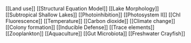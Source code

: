 [[Land use]]
[[Structural Equation Model]]
[[Lake Morphology]]
[[Subtropical Shallow Lakes]]
[[Photoinhibition]]
[[Photosystem II]]
[[Chl Fluorescence]]
[[Temperature]]
[[Carbon dioxide]]
[[Climate change]]
[[Colony formation]]
[[Inducible Defense]]
[[Trace elements]]
[[Zooplankton]]
[[Aquaculture]]
[[Gut Microbiota]]
[[Freshwater Crayfish]]
